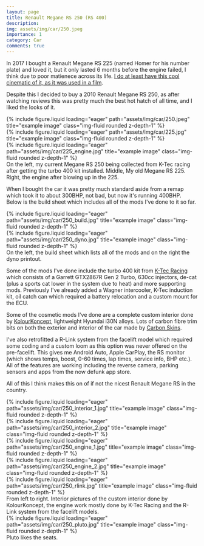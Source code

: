 ```yaml
---
layout: page
title: Renault Megane RS 250 (RS 400)
description:
img: assets/img/car/250.jpeg
importance: 1
category: Car
comments: true
---
```


In 2017 I bought a Renault Megane RS 225 (named Homer for his number plate) and loved it, but it only lasted 6 months before the engine failed, I think due to poor matienece across its life. [I do at least have this cool cinematic of it, as it was used in a film](https://www.youtube.com/watch?v=EjZ18XtUKZc).

Despite this I decided to buy a 2010 Renault Megane RS 250, as after watching reviews this was pretty much the best hot hatch of all time, and I liked the looks of it.

<div class="row">
    <div class="col-sm mt-3 mt-md-0">
        {% include figure.liquid loading="eager" path="assets/img/car/250.jpeg" title="example image" class="img-fluid rounded z-depth-1" %}
    </div>
    <div class="col-sm mt-3 mt-md-0">
        {% include figure.liquid loading="eager" path="assets/img/car/225.jpg" title="example image" class="img-fluid rounded z-depth-1" %}
    </div>
    <div class="col-sm mt-3 mt-md-0">
        {% include figure.liquid loading="eager" path="assets/img/car/225_engine.jpg" title="example image" class="img-fluid rounded z-depth-1" %}
    </div>
</div>
<div class="caption">
    On the left, my current Megane RS 250 being collected from K-Tec racing after getting the turbo 400 kit installed. Middle, My old Megane RS 225. Right, the engine after blowing up in the 225.
</div>

When I bought the car it was pretty much standard aside from a remap which took it to about 300BHP, not bad, but now it's running 400BHP. Below is the build sheet which includes all of the mods I've done to it so far.

<div class="row">
    <div class="col-sm mt-3 mt-md-0">
        {% include figure.liquid loading="eager" path="assets/img/car/250_build.jpg" title="example image" class="img-fluid rounded z-depth-1" %}
    </div>
    <div class="col-sm mt-3 mt-md-0">
        {% include figure.liquid loading="eager" path="assets/img/car/250_dyno.jpg" title="example image" class="img-fluid rounded z-depth-1" %}
    </div>
</div>
<div class="caption">
    On the left, the build sheet which lists all of the mods and on the right the dyno printout.
</div>

Some of the mods I've done include the turbo 400 kit from [K-Tec Racing](https://k-tecracing.com/) which consists of a Garrett GTX2867R Gen 2 Turbo, 630cc injectors, de-cat (plus a sports cat lower in the system due to heat) and more supporting mods. Previously I've already added a Wagner intercooler, K-Tec induction kit, oil catch can which required a battery relocation and a custom mount for the ECU.

Some of the cosmetic mods I've done are a complete custom interior done by [KolourKoncept](https://www.kolourkoncept.co.uk/), lightweight Hyundai i30N alloys. Lots of carbon fibre trim bits on both the exterior and interior of the car made by [Carbon Skins](https://www.facebook.com/profile.php?id=100057058466032).

I've also retrofitted a R-Link system from the facelift model which required some coding and a custom loom as this option was never offered on the pre-facelift. This gives me Android Auto, Apple CarPlay, the RS monitor (which shows temps, boost, 0-60 times, lap times, service info, BHP etc.). All of the features are working including the reverse camera, parking sensors and apps from the now defunk app store.

All of this I think makes this on of if not the nicest Renault Megane RS in the country.

<div class="row">
    <div class="col-sm mt-3 mt-md-0">
        {% include figure.liquid loading="eager" path="assets/img/car/250_interior_1.jpg" title="example image" class="img-fluid rounded z-depth-1" %}
    </div>
    <div class="col-sm mt-3 mt-md-0">
        {% include figure.liquid loading="eager" path="assets/img/car/250_interior_2.jpg" title="example image" class="img-fluid rounded z-depth-1" %}
    </div>
    <div class="col-sm mt-3 mt-md-0">
        {% include figure.liquid loading="eager" path="assets/img/car/250_engine_1.jpg" title="example image" class="img-fluid rounded z-depth-1" %}
    </div>
    <div class="col-sm mt-3 mt-md-0">
        {% include figure.liquid loading="eager" path="assets/img/car/250_engine_2.jpg" title="example image" class="img-fluid rounded z-depth-1" %}
    </div>
    <div class="col-sm mt-3 mt-md-0">
        {% include figure.liquid loading="eager" path="assets/img/car/250_rlink.jpg" title="example image" class="img-fluid rounded z-depth-1" %}
    </div>
</div>
<div class="caption">
    From left to right. Interior pictures of the custom interior done by KolourKoncept, the engine work mostly done by K-Tec Racing and the R-Link system from the facelift models.
</div>

<div class="row">
    <div class="col-sm mt-3 mt-md-0">
        {% include figure.liquid loading="eager" path="assets/img/car/250_pluto.jpg" title="example image" class="img-fluid rounded z-depth-1" %}
    </div>
</div>
<div class="caption">
    Pluto likes the seats.
</div>
